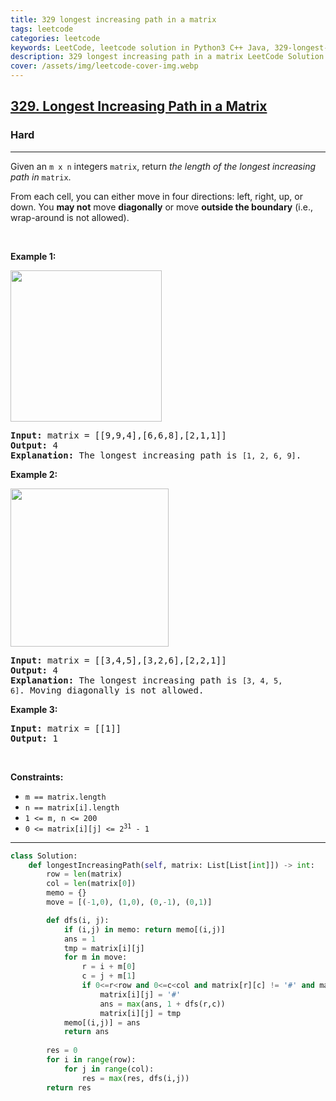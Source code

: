 ```yaml
---
title: 329 longest increasing path in a matrix
tags: leetcode
categories: leetcode
keywords: LeetCode, leetcode solution in Python3 C++ Java, 329-longest-increasing-path-in-a-matrix solution
description: 329 longest increasing path in a matrix LeetCode Solution Explained
cover: /assets/img/leetcode-cover-img.webp
---
```





<h2><a href="https://leetcode.com/problems/longest-increasing-path-in-a-matrix/">329. Longest Increasing Path in a Matrix</a></h2><h3>Hard</h3><hr><div><p>Given an <code>m x n</code> integers <code>matrix</code>, return <em>the length of the longest increasing path in </em><code>matrix</code>.</p>

<p>From each cell, you can either move in four directions: left, right, up, or down. You <strong>may not</strong> move <strong>diagonally</strong> or move <strong>outside the boundary</strong> (i.e., wrap-around is not allowed).</p>

<p>&nbsp;</p>
<p><strong>Example 1:</strong></p>
<img alt="" src="https://assets.leetcode.com/uploads/2021/01/05/grid1.jpg" style="width: 242px; height: 242px;">
<pre><strong>Input:</strong> matrix = [[9,9,4],[6,6,8],[2,1,1]]
<strong>Output:</strong> 4
<strong>Explanation:</strong> The longest increasing path is <code>[1, 2, 6, 9]</code>.
</pre>

<p><strong>Example 2:</strong></p>
<img alt="" src="https://assets.leetcode.com/uploads/2021/01/27/tmp-grid.jpg" style="width: 253px; height: 253px;">
<pre><strong>Input:</strong> matrix = [[3,4,5],[3,2,6],[2,2,1]]
<strong>Output:</strong> 4
<strong>Explanation: </strong>The longest increasing path is <code>[3, 4, 5, 6]</code>. Moving diagonally is not allowed.
</pre>

<p><strong>Example 3:</strong></p>

<pre><strong>Input:</strong> matrix = [[1]]
<strong>Output:</strong> 1
</pre>

<p>&nbsp;</p>
<p><strong>Constraints:</strong></p>

<ul>
	<li><code>m == matrix.length</code></li>
	<li><code>n == matrix[i].length</code></li>
	<li><code>1 &lt;= m, n &lt;= 200</code></li>
	<li><code>0 &lt;= matrix[i][j] &lt;= 2<sup>31</sup> - 1</code></li>
</ul>
</div>

---




```python
class Solution:
    def longestIncreasingPath(self, matrix: List[List[int]]) -> int:
        row = len(matrix)
        col = len(matrix[0])
        memo = {}
        move = [(-1,0), (1,0), (0,-1), (0,1)]

        def dfs(i, j):
            if (i,j) in memo: return memo[(i,j)]
            ans = 1
            tmp = matrix[i][j]
            for m in move:
                r = i + m[0]
                c = j + m[1]
                if 0<=r<row and 0<=c<col and matrix[r][c] != '#' and matrix[r][c] > matrix[i][j]: 
                    matrix[i][j] = '#'
                    ans = max(ans, 1 + dfs(r,c))
                    matrix[i][j] = tmp
            memo[(i,j)] = ans
            return ans 
        
        res = 0
        for i in range(row):
            for j in range(col):
                res = max(res, dfs(i,j))
        return res
```
